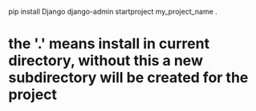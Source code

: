 pip install Django
django-admin startproject my_project_name .
# the '.' means install in current directory, without this a new subdirectory will be created for the project
